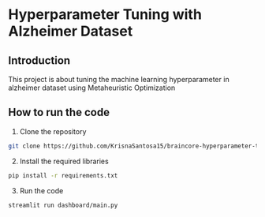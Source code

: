# Hyperparameter Tuning with Alzheimer Dataset

## Introduction

This project is about tuning the machine learning hyperparameter in alzheimer dataset using Metaheuristic Optimization

## How to run the code
1. Clone the repository
```bash
git clone https://github.com/KrisnaSantosa15/braincore-hyperparameter-tuning.git
```

2. Install the required libraries
```bash
pip install -r requirements.txt
```
3. Run the code
```bash
streamlit run dashboard/main.py
```
